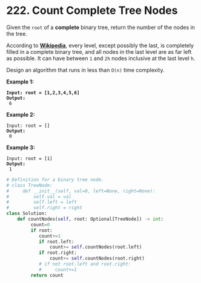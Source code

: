 # 222. Count Complete Tree Nodes

Given the `root` of a **complete** binary tree, return the number of the nodes in the tree.

According to [**Wikipedia**](http://en.wikipedia.org/wiki/Binary\_tree#Types\_of\_binary\_trees), every level, except possibly the last, is completely filled in a complete binary tree, and all nodes in the last level are as far left as possible. It can have between `1` and `2h` nodes inclusive at the last level `h`.

Design an algorithm that runs in less than `O(n)` time complexity.

**Example 1:**

<pre><code><strong>Input: root = [1,2,3,4,5,6]
</strong><strong>Output:
</strong> 6</code></pre>

**Example 2:**

<pre><code>Input: root = []
<strong>Output:
</strong> 0</code></pre>

**Example 3:**

<pre><code>Input: root = [1]
<strong>Output:
</strong> 1</code></pre>

```python
# Definition for a binary tree node.
# class TreeNode:
#     def __init__(self, val=0, left=None, right=None):
#         self.val = val
#         self.left = left
#         self.right = right
class Solution:
    def countNodes(self, root: Optional[TreeNode]) -> int:
         count=0
         if root:
            count+=1
            if root.left:
                count+= self.countNodes(root.left)      
            if root.right:
                count+= self.countNodes(root.right)
            # if not root.left and root.right:
            #     count+=1
         return count
```
